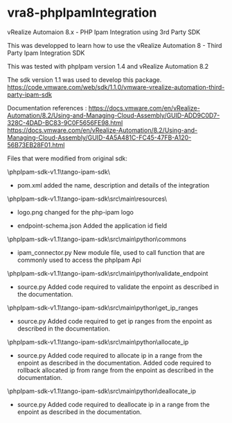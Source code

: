 # vra8-phpIpamIntegration
vRealize Automaion 8.x - PHP Ipam Integration using 3rd Party SDK

This was developped to learn how to use the vRealize Automation 8 - Third Party Ipam Integration SDK

This was tested with phpIpam version 1.4 and vRealize Automation 8.2

The sdk version 1.1 was used to develop this package.
https://code.vmware.com/web/sdk/1.1.0/vmware-vrealize-automation-third-party-ipam-sdk

Documentation references :
https://docs.vmware.com/en/vRealize-Automation/8.2/Using-and-Managing-Cloud-Assembly/GUID-ADD9C0D7-328C-4DAD-BC83-9C0F5656FE98.html
https://docs.vmware.com/en/vRealize-Automation/8.2/Using-and-Managing-Cloud-Assembly/GUID-4A5A481C-FC45-47FB-A120-56B73EB28F01.html


Files that were modified from original sdk:

\phpIpam-sdk-v1.1\tango-ipam-sdk\
  - pom.xml 
    added the name, description and details of the integration

\phpIpam-sdk-v1.1\tango-ipam-sdk\src\main\resources\
 - logo.png
   changed for the php-ipam logo
   
 - endpoint-schema.json
   Added the application id field
   
 \phpIpam-sdk-v1.1\tango-ipam-sdk\src\main\python\commons
  - ipam_connector.py
    New module file, used to call function that are commonly used to access the phpIpam Api
  
 \phpIpam-sdk-v1.1\tango-ipam-sdk\src\main\python\validate_endpoint
 - source.py
   Added code required to validate the enpoint as described in the documentation.
  
 \phpIpam-sdk-v1.1\tango-ipam-sdk\src\main\python\get_ip_ranges
 - source.py
   Added code required to get ip ranges from the enpoint as described in the documentation.
 
 \phpIpam-sdk-v1.1\tango-ipam-sdk\src\main\python\allocate_ip
  - source.py
   Added code required to allocate ip in a range from the enpoint as described in the documentation.
   Added code required to rollback allocated ip from range from the enpoint as described in the documentation.
 
 \phpIpam-sdk-v1.1\tango-ipam-sdk\src\main\python\deallocate_ip
  - source.py
   Added code required to deallocate ip in a range from the enpoint as described in the documentation.
  

